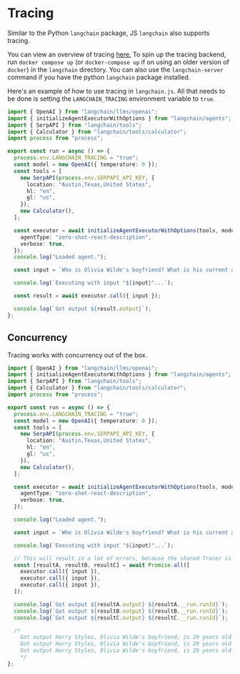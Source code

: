# Tracing

Similar to the Python `langchain` package, JS `langchain` also supports tracing.

You can view an overview of tracing [here.](https://langchain.readthedocs.io/en/latest/tracing.html)
To spin up the tracing backend, run `docker compose up` (or `docker-compose up` if on using an older version of `docker`) in the `langchain` directory.
You can also use the `langchain-server` command if you have the python `langchain` package installed.

Here's an example of how to use tracing in `langchain.js`. All that needs to be done is setting the `LANGCHAIN_TRACING` environment variable to `true`.

```typescript
import { OpenAI } from "langchain/llms/openai";
import { initializeAgentExecutorWithOptions } from "langchain/agents";
import { SerpAPI } from "langchain/tools";
import { Calculator } from "langchain/tools/calculator";
import process from "process";

export const run = async () => {
  process.env.LANGCHAIN_TRACING = "true";
  const model = new OpenAI({ temperature: 0 });
  const tools = [
    new SerpAPI(process.env.SERPAPI_API_KEY, {
      location: "Austin,Texas,United States",
      hl: "en",
      gl: "us",
    }),
    new Calculator(),
  ];

  const executor = await initializeAgentExecutorWithOptions(tools, model, {
    agentType: "zero-shot-react-description",
    verbose: true,
  });
  console.log("Loaded agent.");

  const input = `Who is Olivia Wilde's boyfriend? What is his current age raised to the 0.23 power?`;

  console.log(`Executing with input "${input}"...`);

  const result = await executor.call({ input });

  console.log(`Got output ${result.output}`);
};
```

## Concurrency

Tracing works with concurrency out of the box.

```typescript
import { OpenAI } from "langchain/llms/openai";
import { initializeAgentExecutorWithOptions } from "langchain/agents";
import { SerpAPI } from "langchain/tools";
import { Calculator } from "langchain/tools/calculator";
import process from "process";

export const run = async () => {
  process.env.LANGCHAIN_TRACING = "true";
  const model = new OpenAI({ temperature: 0 });
  const tools = [
    new SerpAPI(process.env.SERPAPI_API_KEY, {
      location: "Austin,Texas,United States",
      hl: "en",
      gl: "us",
    }),
    new Calculator(),
  ];

  const executor = await initializeAgentExecutorWithOptions(tools, model, {
    agentType: "zero-shot-react-description",
    verbose: true,
  });

  console.log("Loaded agent.");

  const input = `Who is Olivia Wilde's boyfriend? What is his current age raised to the 0.23 power?`;

  console.log(`Executing with input "${input}"...`);

  // This will result in a lot of errors, because the shared Tracer is not concurrency-safe.
  const [resultA, resultB, resultC] = await Promise.all([
    executor.call({ input }),
    executor.call({ input }),
    executor.call({ input }),
  ]);

  console.log(`Got output ${resultA.output} ${resultA.__run.runId}`);
  console.log(`Got output ${resultB.output} ${resultB.__run.runId}`);
  console.log(`Got output ${resultC.output} ${resultC.__run.runId}`);

  /*
    Got output Harry Styles, Olivia Wilde's boyfriend, is 29 years old and his age raised to the 0.23 power is 2.169459462491557. b8fb98aa-07a5-45bd-b593-e8d7376b05ca
    Got output Harry Styles, Olivia Wilde's boyfriend, is 29 years old and his age raised to the 0.23 power is 2.169459462491557. c8d916d5-ca1d-4702-8dd7-cab5e438578b
    Got output Harry Styles, Olivia Wilde's boyfriend, is 29 years old and his age raised to the 0.23 power is 2.169459462491557. bf5fe04f-ef29-4e55-8ce1-e4aa974f9484
    */
};
```
